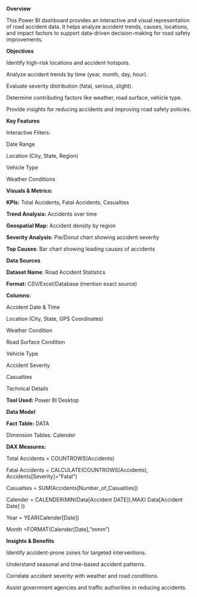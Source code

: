 **Overview**

This Power BI dashboard provides an interactive and visual representation of road accident data. It helps analyze accident trends, causes, locations, and impact factors to support data-driven decision-making for road safety improvements.

**Objectives**

Identify high-risk locations and accident hotspots.

Analyze accident trends by time (year, month, day, hour).

Evaluate severity distribution (fatal, serious, slight).

Determine contributing factors like weather, road surface, vehicle type.

Provide insights for reducing accidents and improving road safety policies.

**Key Features**

Interactive Filters:

Date Range

Location (City, State, Region)

Vehicle Type

Weather Conditions

**Visuals & Metrics:**

**KPIs:** Total Accidents, Fatal Accidents, Casualties

**Trend Analysis:** Accidents over time

**Geospatial Map:** Accident density by region

**Severity Analysis:** Pie/Donut chart showing accident severity

**Top Causes**: Bar chart showing leading causes of accidents

**Data Sources**

**Dataset Name**: Road Accident Statistics

**Format:** CSV/Excel/Database (mention exact source)

**Columns:**

Accident Date & Time

Location (City, State, GPS Coordinates)

Weather Condition

Road Surface Condition

Vehicle Type

Accident Severity

Casualties

Technical Details

**Tool Used:** Power BI Desktop

**Data Model**

**Fact Table:** DATA

Dimension Tables: Calender

**DAX Measures:**

Total Accidents = COUNTROWS(Accidents)

Fatal Accidents = CALCULATE(COUNTROWS(Accidents), Accidents[Severity]="Fatal")

Casualties = SUM(Accidents[Number_of_Casualties])

Calender = CALENDER(MIN(Data[Accident DATE]),MAX( Data[Accident Date] ))

Year = YEAR(Calender[Date])  

Month =FORMAT(Calender[Date],”mmm”)

**Insights & Benefits**

Identify accident-prone zones for targeted interventions.

Understand seasonal and time-based accident patterns.

Correlate accident severity with weather and road conditions.

Assist government agencies and traffic authorities in reducing accidents.
